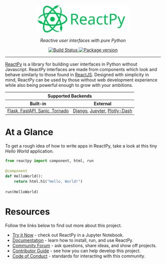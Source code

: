<p align="center" id="reactpy">
    <a href="https://reactpy.herokuapp.com">
        <img src="https://raw.githubusercontent.com/reactive-python/reactpy/main/branding/svg/reactpy-logo-landscape.svg" alt="ReactPy Logo" style="min-width: 300px; width: 50%" />
    </a>
</p>
<p align="center">
    <em>Reactive user interfaces with pure Python</em>
</p>
    <p align="center">
    <a href="https://github.com/encode/starlette/actions">
        <img src="https://github.com/reactive-python/reactpy/workflows/test/badge.svg" alt="Build Status">
    </a>
    <a href="https://pypi.org/project/reactpy/">
        <img src="https://badge.fury.io/py/reactpy.svg" alt="Package version">
    </a>
</p>

---

[ReactPy](https://reactpy.dev/) is a library for building user interfaces in Python without Javascript. ReactPy interfaces are made from components which look and behave similarly to those found in [ReactJS](https://reactjs.org/). Designed with simplicity in mind, ReactPy can be used by those without web development experience while also being powerful enough to grow with your ambitions.

<table align="center">
    <thead>
        <tr>
            <th colspan="2" style="text-align: center">Supported Backends</th>
        <tr>
            <th style="text-align: center">Built-in</th>
            <th style="text-align: center">External</th>
        </tr>
    </thead>
    <tbody>
        <tr>
        <td>
            <a href="https://reactpy.dev/docs/guides/getting-started/installing-reactpy.html#officially-supported-servers">
                Flask, FastAPI, Sanic, Tornado
            </a>
        </td>
        <td>
            <a href="https://github.com/reactive-python/reactpy-django">Django</a>,
            <a href="https://github.com/reactive-python/reactpy-jupyter">Jupyter</a>,
            <a href="https://github.com/reactive-python/reactpy-dash">Plotly-Dash</a>
        </td>
        </tr>
    </tbody>
</table>

# At a Glance

To get a rough idea of how to write apps in ReactPy, take a look at this tiny _Hello World_ application.

```python
from reactpy import component, html, run

@component
def HelloWorld():
    return html.h1("Hello, World!")

run(HelloWorld)
```

# Resources

Follow the links below to find out more about this project.

-   [Try it Now](https://mybinder.org/v2/gh/reactive-python/reactpy-jupyter/main?urlpath=lab/tree/notebooks/introduction.ipynb) - check out ReactPy in a Jupyter Notebook.
-   [Documentation](https://reactpy.dev/) - learn how to install, run, and use ReactPy.
-   [Community Forum](https://github.com/reactive-python/reactpy/discussions) - ask questions, share ideas, and show off projects.
-   [Contributor Guide](https://reactpy.dev/docs/developing-reactpy/contributor-guide.html) - see how you can help develop this project.
-   [Code of Conduct](https://github.com/reactive-python/reactpy/blob/main/CODE_OF_CONDUCT.md) - standards for interacting with this community.
